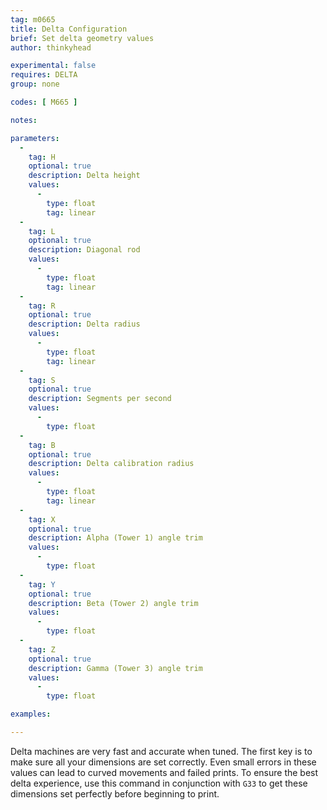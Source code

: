 ```yaml
---
tag: m0665
title: Delta Configuration
brief: Set delta geometry values
author: thinkyhead

experimental: false
requires: DELTA
group: none

codes: [ M665 ]

notes:

parameters:
  -
    tag: H
    optional: true
    description: Delta height
    values:
      -
        type: float
        tag: linear
  -
    tag: L
    optional: true
    description: Diagonal rod
    values:
      -
        type: float
        tag: linear
  -
    tag: R
    optional: true
    description: Delta radius
    values:
      -
        type: float
        tag: linear
  -
    tag: S
    optional: true
    description: Segments per second
    values:
      -
        type: float
  -
    tag: B
    optional: true
    description: Delta calibration radius
    values:
      -
        type: float
        tag: linear
  -
    tag: X
    optional: true
    description: Alpha (Tower 1) angle trim
    values:
      -
        type: float
  -
    tag: Y
    optional: true
    description: Beta (Tower 2) angle trim
    values:
      -
        type: float
  -
    tag: Z
    optional: true
    description: Gamma (Tower 3) angle trim
    values:
      -
        type: float

examples:

---
```


Delta machines are very fast and accurate when tuned. The first key is to make sure all your dimensions are set correctly. Even small errors in these values can lead to curved movements and failed prints. To ensure the best delta experience, use this command in conjunction with `G33` to get these dimensions set perfectly before beginning to print.
